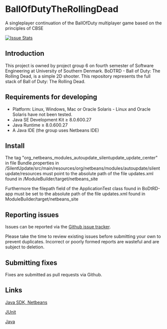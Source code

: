 # BallOfDutyTheRollingDead
A singleplayer continuation of the BallOfDuty multiplayer game based on the principles of CBSE

[![Issue Stats](http://issuestats.com/github/LuqJensen/BallOfDutyTheRollingDead/badge/pr)](http://issuestats.com/github/LuqJensen/BallOfDutyTheRollingDead)

## Introduction
This project is owned by project group 6 on fourth semester of Software Engineering at University of Southern Denmark.
BoDTRD - Ball of Duty: The Rolling Dead, is a simple 2D shooter. This repository represents the full stack of Ball of Duty: The Rolling Dead.


## Requirements for developing

+ Platform: Linux, Windows, Mac or Oracle Solaris - Linux and Oracle Solaris have not been tested.
+ Java SE Development Kit ≥ 8.0.600.27
+ Java Runtime ≥ 8.0.600.27
+ A Java IDE (the group uses Netbeans IDE)

## Install

The tag "org_netbeans_modules_autoupdate_silentupdate_update_center" in 
file Bundle.properties in /SilentUpdate/src/main/resources/org/netbeans/modules/autoupdate/silentupdate/resources
must point to the absolute path of the file updates.xml found in /ModuleBuilder/target/netbeans_site

Furthermore the filepath field of the ApplicationTest class found in BoDtRD-app must be set to the
absolute path of the file updates.xml found in ModuleBuilder/target/netbeans_site


## Reporting issues

Issues can be reported via the [Github issue tracker](https://github.com/LuqJensen/BallOfDutyTheRollingDead/issues).

Please take the time to review existing issues before submitting your own to
prevent duplicates.
Incorrect or poorly formed
reports are wasteful and are subject to deletion.


## Submitting fixes

Fixes are submitted as pull requests via Github.


## Links

[Java SDK, Netbeans](http://www.oracle.com/technetwork/java/javase/downloads/index.html)

[JUnit](http://JUnit.org)

[Java](https://www.java.com/en/)
